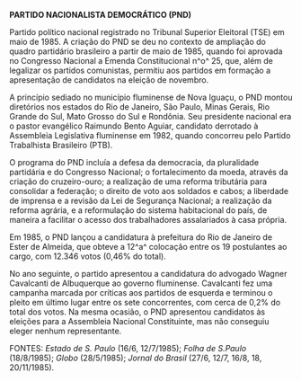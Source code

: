 **PARTIDO NACIONALISTA DEMOCRÁTICO (PND)**

Partido político nacional registrado no Tribunal Superior Eleitoral
(TSE) em maio de 1985. A criação do PND se deu no contexto de ampliação
do quadro partidário brasileiro a partir de maio de 1985, quando foi
aprovada no Congresso Nacional a Emenda Constitucional n^o^ 25, que,
além de legalizar os partidos comunistas, permitiu aos partidos em
formação a apresentação de candidatos na eleição de novembro.

A princípio sediado no município fluminense de Nova Iguaçu, o PND montou
diretórios nos estados do Rio de Janeiro, São Paulo, Minas Gerais, Rio
Grande do Sul, Mato Grosso do Sul e Rondônia. Seu presidente nacional
era o pastor evangélico Raimundo Bento Aguiar, candidato derrotado à
Assembleia Legislativa fluminense em 1982, quando concorreu pelo Partido
Trabalhista Brasileiro (PTB).

O programa do PND incluía a defesa da democracia, da pluralidade
partidária e do Congresso Nacional; o fortalecimento da moeda, através
da criação do cruzeiro-ouro; a realização de uma reforma tributária para
consolidar a federação; o direito de voto aos soldados e cabos; a
liberdade de imprensa e a revisão da Lei de Segurança Nacional; a
realização da reforma agrária, e a reformulação do sistema habitacional
do país, de maneira a facilitar o acesso dos trabalhadores assalariados
à casa própria.

Em 1985, o PND lançou a candidatura à prefeitura do Rio de Janeiro de
Ester de Almeida, que obteve a 12^a^ colocação entre os 19 postulantes
ao cargo, com 12.346 votos (0,46% do total).

No ano seguinte, o partido apresentou a candidatura do advogado Wagner
Cavalcanti de Albuquerque ao governo fluminense. Cavalcanti fez uma
campanha marcada por críticas aos partidos de esquerda e terminou o
pleito em último lugar entre os sete concorrentes, com cerca de 0,2% do
total dos votos. Na mesma ocasião, o PND apresentou candidatos às
eleições para a Assembleia Nacional Constituinte, mas não conseguiu
eleger nenhum representante.

FONTES: *Estado de S. Paulo* (16/6, 12/7/1985); *Folha de S.Paulo*
(18/8/1985); *Globo* (28/5/1985); *Jornal do Brasil* (27/6, 12/7, 16/8,
18, 20/11/1985).
